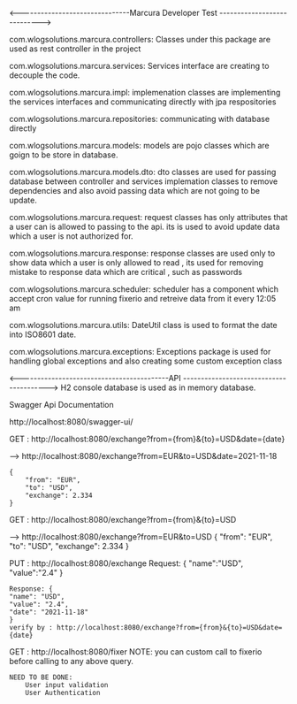 <-------------------------------Marcura Developer Test ---------------------------->

com.wlogsolutions.marcura.controllers:
	Classes under this package are used as rest controller in the project

com.wlogsolutions.marcura.services:
	Services interface are creating to decouple the code.

com.wlogsolutions.marcura.impl:
	implemenation classes are implementing the services interfaces and communicating directly with jpa respositories
	
com.wlogsolutions.marcura.repositories:
	communicating with database directly
	
com.wlogsolutions.marcura.models:
	models are pojo classes which are goign to be store in database.

com.wlogsolutions.marcura.models.dto:
	dto classes are used for passing database between controller and services implemation classes to remove dependencies and also avoid passing data which are not going to be update.

com.wlogsolutions.marcura.request:
	request classes has only attributes that a user can is allowed to passing to the api. its is used to avoid update data which a user is not authorized for.

com.wlogsolutions.marcura.response:
	response classes are used only to show data which a user is only allowed to read , its used for removing mistake to response data which are critical , such as passwords

com.wlogsolutions.marcura.scheduler:
	scheduler has a component which accept cron value for running fixerio and retreive data from it every 12:05 am

com.wlogsolutions.marcura.utils:
	DateUtil class is used to format the date into ISO8601 date.
	
com.wlogsolutions.marcura.exceptions:
	Exceptions package is used for handling global exceptions and also creating some custom exception class
	
	
<------------------------------------------API ---------------------------------------->
H2 console database is used as in memory database.

Swagger Api Documentation

http://localhost:8080/swagger-ui/

GET : http://localhost:8080/exchange?from={from}&{to}=USD&date={date}

--> http://localhost:8080/exchange?from=EUR&to=USD&date=2021-11-18

	{
		"from": "EUR",
		"to": "USD",
		"exchange": 2.334
	}
GET : http://localhost:8080/exchange?from={from}&{to}=USD

--> http://localhost:8080/exchange?from=EUR&to=USD
	{
		"from": "EUR",
		"to": "USD",
		"exchange": 2.334
	}

PUT : http://localhost:8080/exchange
	Request:
	{
    "name":"USD",
    "value":"2.4"
	}

	Response: {
    "name": "USD",
    "value": "2.4",
    "date": "2021-11-18"
	}
	verify by : http://localhost:8080/exchange?from={from}&{to}=USD&date={date}
	
GET : http://localhost:8080/fixer
	NOTE: you can custom call to fixerio before calling to any above query. 
	
	
	
	NEED TO BE DONE:
		User input validation
		User Authentication
		
	